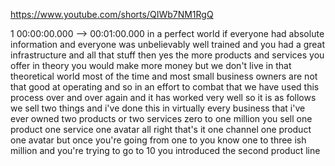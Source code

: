 https://www.youtube.com/shorts/QIWb7NM1RgQ

1 00:00:00.000 --\> 00:01:00.000 in a perfect world if everyone had
absolute information and everyone was unbelievably well trained and you
had a great infrastructure and all that stuff then yes the more products
and services you offer in theory you would make more money but we don't
live in that theoretical world most of the time and most small business
owners are not that good at operating and so in an effort to combat that
we have used this process over and over again and it has worked very
well so it is as follows we sell two things and i've done this in
virtually every business that i've ever owned two products or two
services zero to one million you sell one product one service one avatar
all right that's it one channel one product one avatar but once you're
going from one to you know one to three ish million and you're trying to
go to 10 you introduced the second product line
